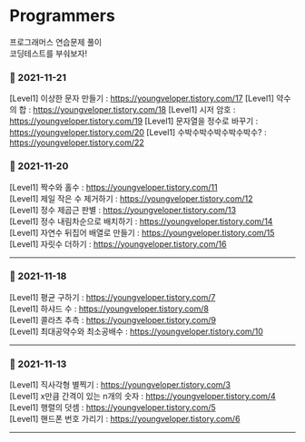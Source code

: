 # Programmers
프로그래머스 연습문제 풀이<br>
코딩테스트를 부숴보자!

### 🌱 2021-11-21
[Level1] 이상한 문자 만들기 : https://youngveloper.tistory.com/17
[Level1] 약수의 합 : https://youngveloper.tistory.com/18
[Level1] 시저 암호 : https://youngveloper.tistory.com/19
[Level1] 문자열을 정수로 바꾸기 : https://youngveloper.tistory.com/20
[Level1] 수박수박수박수박수박수? : https://youngveloper.tistory.com/22

### 🌱 2021-11-20
[Level1] 짝수와 홀수 : https://youngveloper.tistory.com/11 <br>
[Level1] 제일 작은 수 제거하기 : https://youngveloper.tistory.com/12 <br>
[Level1] 정수 제곱근 판별 : https://youngveloper.tistory.com/13 <br>
[Level1] 정수 내림차순으로 배치하기 : https://youngveloper.tistory.com/14 <br>
[Level1] 자연수 뒤집어 배열로 만들기 : https://youngveloper.tistory.com/15 <br>
[Level1] 자릿수 더하기 : https://youngveloper.tistory.com/16 <br>
<hr>

### 🌱 2021-11-18
[Level1] 평균 구하기 : https://youngveloper.tistory.com/7 <br>
[Level1] 하샤드 수 : https://youngveloper.tistory.com/8 <br>
[Level1] 콜라츠 추측 : https://youngveloper.tistory.com/9 <br>
[Level1] 최대공약수와 최소공배수 : https://youngveloper.tistory.com/10 <br>
<hr>

### 🌱 2021-11-13
[Level1] 직사각형 별찍기 : https://youngveloper.tistory.com/3 <br>
[Level1] x만큼 간격이 있는 n개의 숫자 : https://youngveloper.tistory.com/4 <br>
[Level1] 행렬의 덧셈 : https://youngveloper.tistory.com/5 <br>
[Level1] 핸드폰 번호 가리기 : https://youngveloper.tistory.com/6 <br>
<hr>

